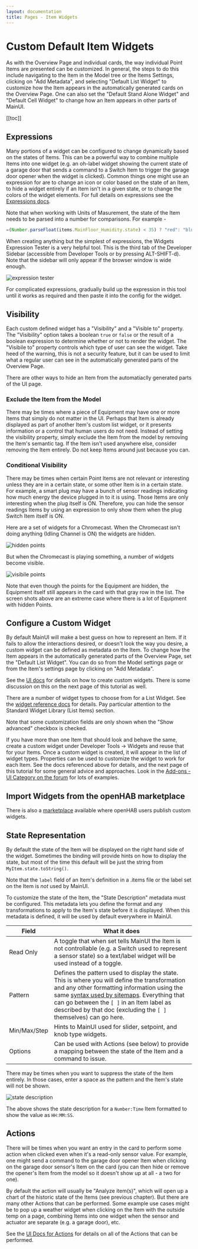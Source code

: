 ```yaml
---
layout: documentation
title: Pages - Item Widgets
---
```


# Custom Default Item Widgets

As with the Overview Page and individual cards, the way individual Point Items are presented can be customized.
In general, the steps to do this include navigating to the Item in the Model tree or the Items Settings, clicking on "Add Metadata", and selecting "Default List Widget" to customize how the Item appears in the automatically generated cards on the Overview Page.
One can also set the "Default Stand Alone Widget" and "Default Cell Widget" to change how an Item appears in other parts of MainUI.

[[toc]]

## Expressions

Many portions of a widget can be configured to change dynamically based on the states of Items.
This can be a powerful way to combine multiple Items into one widget (e.g. an oh-label widget showing the current state of a garage door that sends a command to a Switch Item to trigger the garage door opener when the widget is clicked).
Common things one might use an expression for are to change an icon or color based on the state of an Item, to hide a widget entirely if an Item isn't in a given state, or to change the colors of the widget elements.
For full details on expressions see the [Expressions docs]({{base}}/ui/building-pages.html#dynamically-configuring-components-with-expressions).

Note that when working with Units of Masurement, the state of the Item needs to be parsed into a number for comparisons.
For example -

```javascript
=(Number.parseFloat(items.MainFloor_Humidity.state) < 35) ? "red": "blue"
```

When creating anything but the simplest of expressions, the Widgets Expression Tester is a very helpful tool.
This is the third tab of the Developer Sidebar (accessible from Developer Tools or by pressing ALT-SHIFT-d).
Note that the sidebar will only appear if the browser window is wide enough.

![expression tester](images/expression_tester.png)

For complicated expressions, gradually build up the expression in this tool until it works as required and then paste it into the config for the widget.

## Visibility

Each custom defined widget has a "Visibility" and a "Visible to" property.
The "Visibility" option takes a boolean `true` or `false` or the result of a boolean expression to determine whether or not to render the widget.
The "Visibile to" property controls which type of user can see the widget.
Take heed of the warning, this is not a security feature, but it can be used to limit what a regular user can see in the automatically generated parts of the Overview Page.

There are other ways to hide an Item from the automatiaclly generated parts of the UI page.

### Exclude the Item from the Model

There may be times where a piece of Equipment may have one or more Items that simply do not matter in the UI.
Perhaps that Item is already displayed as part of another Item's custom list widget, or it presents information or a control that human users do not need.
Instead of setting the visibility property, simply exclude the Item from the model by removing the Item's semantic tag.
If the Item isn't used anywhere else, consider removing the Item entirely.
Do not keep Items around just because you can.

### Conditional Visibility

There may be times when certain Point Items are not relevant or interesting unless they are in a certain state, or some other Item is in a certain state.
For example, a smart plug may have a bunch of sensor readings indicating how much energy the device plugged in to it is using.
Those Items are only interesting when the plug itself is ON.
Therefore, you can hide the sensor readings Items by using an expression to only show them when the plug Switch Item itself is ON.

Here are a set of widgets for a Chromecast.
When the Chromecast isn't doing anything (Idling Channel is ON) the widgets are hidden.

![hidden points](images/hidden_points.png)

But when the Chromecast is playing something, a number of widgets become visible.

![visibile points](images/now_visible_points.png)

Note that even though the points for the Equipment are hidden, the Equipment itself still appears in the card with that gray row in the list.
The screen shots above are an extreme case where there is a lot of Equipment with hidden Points.

## Configure a Custom Widget

By default MainUI will make a best guess on how to represent an Item.
If it fails to allow the interactions desired, or doesn't look the way you desire, a custom widget can be defined as metadata on the Item.
To change how the Item appears in the automatically generated parts of the Overview Page, set the "Default List Widget".
You can do so from the Model settings page or from the Item's settings page by clicking on "Add Metadata".

See the [UI docs]({{base}}/ui/building-pages.html) for details on how to create custom widgets.
There is some discussion on this on the next page of this tutorial as well.

There are a number of widget types to choose from for a List Widget.
See the [widget reference docs]({{base}}/ui/components/index.html) for details.
Pay particular attention to the Standard Widget Library (List Items) section.

Note that some customization fields are only shown when the "Show advanced" checkbox is checked.

If you have more than one Item that should look and behave the same, create a custom widget under Developer Tools -> Widgets and reuse that for your Items.
Once a custom widget is created, it will appear in the list of widget types.
Properties can be used to customize the widget to work for each Item.
See the docs referenced above for details, and the next page of this tutorial for some general advice and approaches.
Look in the [Add-ons - UI Category on the forum](https://community.openhab.org/c/add-ons/uis/30) for lots of examples.

## Import Widgets from the openHAB marketplace

There is also a [marketplace](https://community.openhab.org/c/marketplace/69) available where openHAB users publish custom widgets.

## State Representation

By default the state of the Item will be displayed on the right hand side of the widget.
Sometimes the binding will provide hints on how to display the state, but most of the time this default will be just the string from `MyItem.state.toString()`.

Note that the `label` field of an Item's definition in a .items file or the label set on the Item is _not_ used by MainUI.

To customize the state of the Item, the "State Description" metadata must be configured.
This metadata lets you define the format and any transformations to apply to the Item's state before it is displayed.
When this metadata is defined, it will be used by default everywhere in MainUI.

Field | What it does
-|-
Read Only | A toggle that when set tells MainUI the Item is not controllable (e.g. a Switch used to represent a sensor state) so a text/label widget will be used instead of a toggle.
Pattern | Defines the pattern used to display the state. This is where you will define the transformation and any other formatting information using the same [syntax used by sitemaps]({{base}}/configuration/items.html#state-presentation). Everything that can go between the `[ ]` in an Item label as described by that doc (excluding the `[ ]` themselves) can go here.
Min/Max/Step | Hints to MainUI used for slider, setpoint, and knob type widgets.
Options | Can be used with Actions (see below) to provide a mapping between the state of the Item and a command to issue.

There may be times when you want to suppress the state of the Item entirely.
In those cases, enter a space as the pattern and the Item's state will not be shown.

![state description](images/state_description.png)

The above shows the state description for a `Number:Time` Item formatted to show the value as `HH:MM:SS`.

## Actions

There will be times when you want an entry in the card to perform some action when clicked even when it's a read-only sensor value.
For example, one might send a command to the garage door opener Item when clicking on the garage door sensor's Item on the card (you can then hide or remove the opener's Item from the model so it doesn't show up at all - a two for one).

By default the action will usually be "Analyze item(s)", which will open up a chart of the historic state of the Items (see previous chapter).
But there are many other Actions that can be performed.
Some example use cases might be to pop up a weather widget when clicking on the Item with the outside temp on a page, combining Items into one widget when the sensor and actuator are separate (e.g. a garage door), etc.

See the [UI Docs for Actions]({{base}}/ui/building-pages.html#actions) for details on all of the Actions that can be performed.
